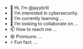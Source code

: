 - 👋 Hi, I’m @jayybrill
- 👀 I’m interested in cybersecurity.
- 🌱 I’m currently learning ...
- 💞️ I’m looking to collaborate on ...
- 📫 How to reach me ...
- 😄 Pronouns: ...
- ⚡ Fun fact: ...

<!---
jayybrill/jayybrill is a ✨ special ✨ repository because its `README.md` (this file) appears on your GitHub profile.
You can click the Preview link to take a look at your changes.
--->
